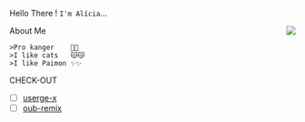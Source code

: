 
Hello There ! ```I'm Alícia```...


<img align=right src='https://github.githubassets.com/images/mona-whisper.gif'/>



About Me 

```
>Pro kanger    🙁🙁
>I like cats   😽😽
>I like Paimon ✨✨
```



CHECK-OUT

- [ ] [userge-x](https://github.com/code-rgb/Userge-X)
- [ ] [oub-remix](https://github.com/sahyam2019/oub-remix)
